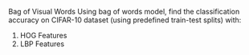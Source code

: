  Bag of Visual Words
 Using bag of words model, find the classification accuracy on CIFAR-10 dataset (using predefined train-test splits) with: 
 1) HOG Features 
 2) LBP Features 
 
